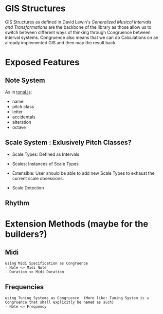 # GIS Structures 

GIS Structures as defined in David Lewin's _Generalized Musical Intervals and Transformations_  are the backbone of the library as those allow us to switch between different ways of thinking through Congruence between interval systems. Congruence also means that we can do Calculations on an already implemented GIS and then map the result back.

# Exposed Features 

## Note System 

As in [tonal.js](https://github.com/tonaljs/tonal/tree/main/packages/note):

- name 
- pitch class 
- letter 
- accidentals
- alteration 
- octave

## Scale System : Exlusively Pitch Classes?  

- Scale Types: Defined as Intervals
- Scales: Instances of Scale Types.

- Extensible: User should be able to add new Scale Types to exhaust the current scale obsessions.
- Scale Detection

## Rhythm

# Extension Methods (maybe for the builders?)

## Midi 
    using Midi Specification as Congruence
    - Note <> Midi Note 
    - Duration <> Midi Duration

## Frequencies 
    using Tuning Systems as Congruence  (More like: Tuning System is a Congruence that shall explicitly be named as such)
    - Note <> Frequency 
